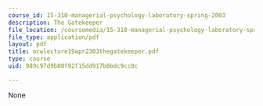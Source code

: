 ```yaml
---
course_id: 15-310-managerial-psychology-laboratory-spring-2003
description: The Gatekeeper
file_location: /coursemedia/15-310-managerial-psychology-laboratory-spring-2003/989c97d9b08f92f15dd917b0bdc9cc0c_ocwlecture19apr2303thegatekeeper.pdf
file_type: application/pdf
layout: pdf
title: ocwlecture19apr2303thegatekeeper.pdf
type: course
uid: 989c97d9b08f92f15dd917b0bdc9cc0c

---
```

None